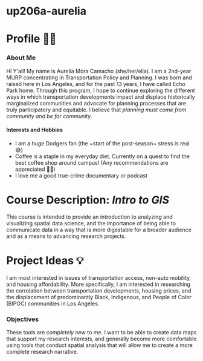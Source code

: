 # up206a-aurelia
# Profile 👋🏽
### About Me
Hi Y'all! My name is Aurelia Mora Camacho (she/her/ella). I am a 2nd-year MURP concentrating in Transportation Policy and Planning. I was born and raised here in Los Angeles, and for the past 13 years, I have called Echo Park home. Through this program, I hope to continue exploring the different ways in which transportation developments impact and displace historically marginalized communities and advocate for planning processes that are truly participatory and equitable. I believe that _planning must come *from* community and be *for* community._ 
#### Interests and Hobbies 
* I am a *huge* Dodgers fan (the ~start of the post-season~ stress is real 😅) 
* Coffee is a staple in my everyday diet. Currently on a quest to find the best coffee shop around campus! (Any recommendations are appreciated 🙏🏽)
* I love me a good true-crime documentary or podcast

# Course Description: *Intro to GIS*
This course is intended to provide an introduction to analyzing and visualizing spatial data science, and the importance of being able to communicate data in a way that is more digestable for a broader audience and as a means to advancing research projects. 

# Project Ideas 💡
I am most interested in issues of transportation access, non-auto mobility, and housing affordability. More specifically, I am interested in researching the correlation between transportation developments, housing prices, and the displacement of predominantly Black, Indigenous, and People of Color (BIPOC) communities in Los Angeles. 
### Objectives 
These tools are _completely_ new to me. I want to be able to create data maps that support my research interests, and generally become more comfortable using tools that conduct spatial analysis that will allow me to create a more complete research narrative.  
